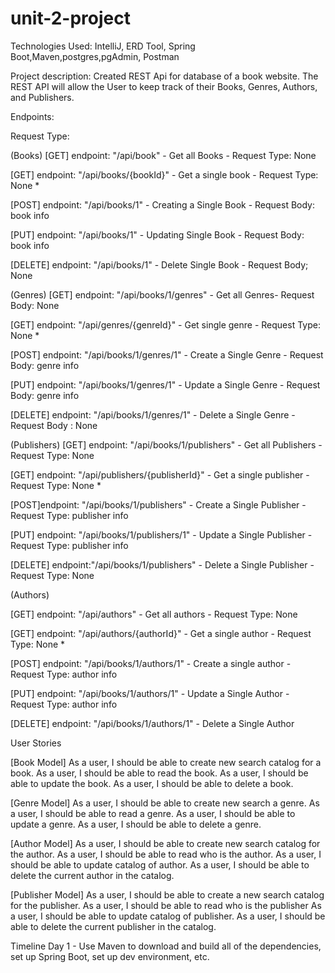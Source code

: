 # unit-2-project

Technologies Used: IntelliJ, ERD Tool, Spring Boot,Maven,postgres,pgAdmin, Postman 

Project description: Created REST Api for database of a book website. The REST API will allow the User to keep track of their Books, Genres, Authors, and  Publishers.

Endpoints: 

Request Type:



(Books)
[GET] endpoint: "/api/book" - Get all Books  - Request Type: None

[GET] endpoint: "/api/books/{bookId}" - Get a single book - Request Type: None *

[POST]  endpoint: "/api/books/1" - Creating a Single Book -  Request Body: book info

[PUT]  endpoint: "/api/books/1" - Updating Single Book - Request Body: book info

[DELETE] endpoint: "/api/books/1" - Delete Single Book - Request Body;  None




(Genres) 
[GET] endpoint: "/api/books/1/genres" - Get all Genres- Request Body: None 

[GET] endpoint: "/api/genres/{genreId}" - Get single genre - Request Type: None *

[POST]  endpoint: "/api/books/1/genres/1" - Create a Single Genre - Request Body: genre info

[PUT]  endpoint: "/api/books/1/genres/1" - Update a Single Genre - Request Body: genre info

[DELETE]  endpoint: "/api/books/1/genres/1" - Delete a Single Genre - Request Body : None




(Publishers)
[GET] endpoint: "/api/books/1/publishers" - Get all Publishers - Request Type: None

[GET] endpoint: "/api/publishers/{publisherId}" - Get a single publisher - Request Type: None *

[POST]endpoint: "/api/books/1/publishers" - Create a Single Publisher - Request Type: publisher info

[PUT] endpoint: "/api/books/1/publishers/1" - Update a Single Publisher - Request Type: publisher info

[DELETE] endpoint:"/api/books/1/publishers" - Delete a Single Publisher - Request Type: None



(Authors)

[GET] endpoint: "/api/authors" - Get all authors - Request Type: None

[GET] endpoint: "/api/authors/{authorId}" - Get a single author - Request Type: None *

[POST] endpoint: "/api/books/1/authors/1" - Create a single author - Request Type: author info

[PUT] endpoint: "/api/books/1/authors/1" - 	Update a Single Author - Request Type: author info

[DELETE] endpoint: "/api/books/1/authors/1" - Delete a Single Author



User Stories


[Book Model]
As a user, I should be able to create new search catalog for a book.
As a user, I should be able to read the book.
As a user, I should be able to update the book.
As a user, I should be able to delete a book.




[Genre Model]
As a user, I should be able to create new search a genre.
As a user, I should be able to read a genre.
As a user, I should be able to update a genre.
As a user, I should be able to delete a genre.




[Author Model]
As a user, I should be able to create new search catalog for the author.
As a user, I should be able to read who is the author.
As a user, I should be able to update catalog of author.
As a user, I should be able to delete the current author in the catalog.




[Publisher Model]
As a user, I should be able to create a new search catalog for the publisher.
As a user, I should be able to read who is the publisher
As a user, I should be able to update catalog of publisher.
As a user, I should be able to delete the current publisher in the catalog.


Timeline 
Day 1 - Use Maven to download and build all of the dependencies, set up Spring Boot, set up dev environment, etc.
